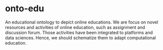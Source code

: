 # onto-edu

An educational ontology to depict online educations. We are focus on novel resources and activities of online education, such as assignment and discussion forum. Those activities have been integrated to platforms and data sciences. Hence, we should schematize them to adapt computational education.  
